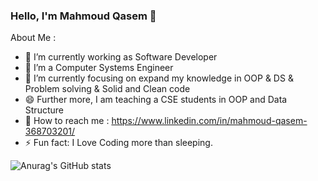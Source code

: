 ### Hello, I'm Mahmoud Qasem 👋


About Me :

- 🔭 I’m currently working as Software Developer
- 🌱 I’m a Computer Systems Engineer
- 👯 I’m currently focusing on expand my knowledge in OOP & DS & Problem solving & Solid and Clean code
- 😄 Further more, I am teaching a CSE students in OOP and Data Structure
- 💬 How to reach me : https://www.linkedin.com/in/mahmoud-qasem-368703201/
- ⚡ Fun fact: I Love Coding more than sleeping.

![Anurag's GitHub stats](https://github-readme-stats.vercel.app/api?username=mahmoudqasem2001&theme=dark&show_icons=true)
